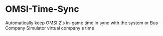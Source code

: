 # OMSI-Time-Sync
Automatically keep OMSI 2's in-game time in sync with the system or Bus Company Simulator virtual company's time
